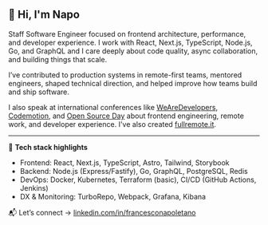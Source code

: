 ## 👋 Hi, I'm Napo

Staff Software Engineer focused on frontend architecture, performance, and developer experience. I work with React, Next.js, TypeScript, Node.js, Go, and GraphQL and I care deeply about code quality, async collaboration, and building things that scale.

I’ve contributed to production systems in remote-first teams, mentored engineers, shaped technical direction, and helped improve how teams build and ship software.

I also speak at international conferences like [WeAreDevelopers](https://www.wearedevelopers.com/speakers/francesco-napoletano), [Codemotion](https://events.codemotion.com/), and [Open Source Day](https://www.opensource.day/) about frontend engineering, remote work, and developer experience. I've also created [fullremote.it](https://fullremote.it).

---

🔧 **Tech stack highlights**  
- Frontend: React, Next.js, TypeScript, Astro, Tailwind, Storybook  
- Backend: Node.js (Express/Fastify), Go, GraphQL, PostgreSQL, Redis  
- DevOps: Docker, Kubernetes, Terraform (basic), CI/CD (GitHub Actions, Jenkins)  
- DX & Monitoring: TurboRepo, Webpack, Grafana, Kibana

📬 Let’s connect → [linkedin.com/in/francesconapoletano](https://linkedin.com/in/francesconapoletano)

